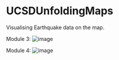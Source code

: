 # UCSDUnfoldingMaps
 Visualising Earthquake data on the map.

Module 3:
![image](https://github.com/SaltronTheLegend/UCSDUnfoldingMaps/assets/81484699/ccc9f073-258e-41d7-bc3f-116c474bbff5)

Module 4:
![image](https://github.com/SaltronTheLegend/UCSDUnfoldingMaps/assets/81484699/245b7739-f753-40f7-a549-58209a8bd63f)
